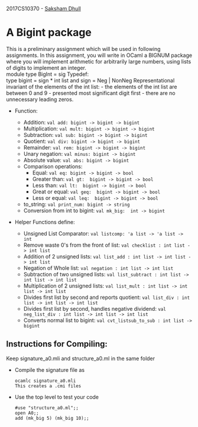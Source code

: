 2017CS10370 - [Saksham Dhull](https://github.com/Dhull442)
# A Bigint package
This is a preliminary assignment which will be used in following assignments.  In this assignment, you will write in OCaml a BIGNUM package where you will implement arithmetic for arbitrarily large numbers, using lists of digits to implement an integer.
<br>
module type BigInt = sig
Typedef:<br>
  type bigint = sign \* int list
    and sign = Neg | NonNeg
  Representational invariant of the elements of the int list:
    - the elements of the int list are between 0 and 9
    - presented most significant digit first
    - there are no unnecessary leading zeros.
* Function:
  - Addition: `val add: bigint -> bigint -> bigint`
  - Multiplication: `val mult: bigint -> bigint -> bigint`
  - Subtraction: `val sub: bigint -> bigint -> bigint`
  - Quotient: `val div: bigint -> bigint -> bigint`
  - Remainder: `val rem: bigint -> bigint -> bigint`
  - Unary negation: `val minus: bigint -> bigint`
  - Absolute value: `val abs: bigint -> bigint`
  - Comparison operations:
    - Equal: `val eq: bigint -> bigint -> bool`
    - Greater than: `val gt:  bigint -> bigint -> bool`
    - Less than: `val lt:  bigint -> bigint -> bool`
    - Great or equal: `val geq:  bigint -> bigint -> bool`
    - Less or equal: `val leq:  bigint -> bigint -> bool`
  - to_string: `val print_num: bigint -> string`
  - Conversion from int to bigint: `val mk_big:  int -> bigint`

* Helper Functions define:
  - Unsigned List Comparator: `val listcomp: 'a list -> 'a list -> int`
  - Remove waste 0's from the front of list: `val checklist : int list -> int list`
  - Addition of 2 unsigned lists: `val list_add : int list -> int list -> int list`
  - Negation of Whole list: `val negation : int list -> int list`
  - Subtraction of two unsigned lists: `val list_subtract : int list -> int list -> int list`
  - Multiplication of 2 unsigned lists: `val list_mult : int list -> int list -> int list`
  - Divides first list by second and reports quotient: `val list_div : int list -> int list -> int list`
  - Divides first list by second, handles negative dividend: `val neg_list_div : int list -> int list -> int list`
  - Converts normal list to bigint: `val cvt_listsub_to_sub : int list -> bigint`

## Instructions for Compiling:
Keep signature_a0.mli and structure_a0.ml in the same folder <br>
  - Compile the signature file as
    ```
    ocamlc signature_a0.mli
    This creates a .cmi files
    ```
  - Use the top level to test your code
    ```
    #use "structure_a0.ml";;
    open A0;;
    add (mk_big 5) (mk_big 10);;
    ```
